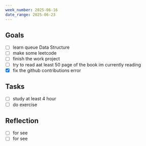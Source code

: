 ```yaml
---
week_number: 2025-06-16
date_range: 2025-06-23
---
```


## Goals

- [ ] learn queue Data Structure
- [ ] make some leetcode
- [ ] finish the work project
- [ ] try to read aat least 50 page of the book im currently reading
- [x] fix the github contributions error

## Tasks

- [ ] study at least 4 hour
- [ ] do exercise

## Reflection

- [ ] for see
- [ ] for see
